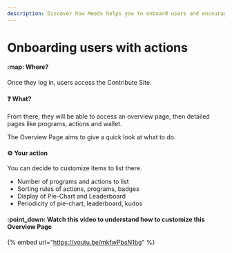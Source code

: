 ```yaml
---
description: Discover how Meeds helps you to onboard users and encourage them to do actions
---
```


# Onboarding users with actions

#### :map: Where?

Once they log in, users access the Contribute Site.

#### :question: What?

From there, they will be able to access an overview page, then detailed pages like programs, actions and wallet.

The Overview Page aims to give a quick look at what to do.

#### :gear: Your action

You can decide to customize items to list there.

* Number of programs and actions to list
* Sorting rules of actions, programs, badges
* Display of Pie-Chart and Leaderboard
* Periodicity of pie-chart, leaderboard, kudos

#### :point\_down: Watch this video to understand how to customize this Overview Page

{% embed url="https://youtu.be/mkfwPbsN1bg" %}
